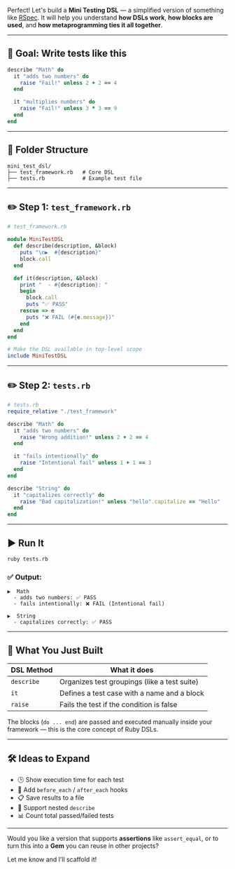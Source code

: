 Perfect! Let's build a **Mini Testing DSL** — a simplified version of something like [RSpec](https://rspec.info/). It will help you understand **how DSLs work**, **how blocks are used**, and **how metaprogramming ties it all together**.

---

## 🧪 Goal: Write tests like this

```ruby
describe "Math" do
  it "adds two numbers" do
    raise "Fail!" unless 2 + 2 == 4
  end

  it "multiplies numbers" do
    raise "Fail!" unless 3 * 3 == 9
  end
end
```

---

## 📁 Folder Structure

```
mini_test_dsl/
├── test_framework.rb   # Core DSL
├── tests.rb            # Example test file
```

---

## ✏️ Step 1: `test_framework.rb`

```ruby
# test_framework.rb

module MiniTestDSL
  def describe(description, &block)
    puts "\n▶️  #{description}"
    block.call
  end

  def it(description, &block)
    print "  - #{description}: "
    begin
      block.call
      puts "✅ PASS"
    rescue => e
      puts "❌ FAIL (#{e.message})"
    end
  end
end

# Make the DSL available in top-level scope
include MiniTestDSL
```

---

## ✏️ Step 2: `tests.rb`

```ruby
# tests.rb
require_relative "./test_framework"

describe "Math" do
  it "adds two numbers" do
    raise "Wrong addition!" unless 2 + 2 == 4
  end

  it "fails intentionally" do
    raise "Intentional fail" unless 1 + 1 == 3
  end
end

describe "String" do
  it "capitalizes correctly" do
    raise "Bad capitalization!" unless "hello".capitalize == "Hello"
  end
end
```

---

## ▶️ Run It

```bash
ruby tests.rb
```

### ✅ Output:

```
▶️  Math
  - adds two numbers: ✅ PASS
  - fails intentionally: ❌ FAIL (Intentional fail)

▶️  String
  - capitalizes correctly: ✅ PASS
```

---

## 🧠 What You Just Built

| DSL Method | What it does                                 |
| ---------- | -------------------------------------------- |
| `describe` | Organizes test groupings (like a test suite) |
| `it`       | Defines a test case with a name and a block  |
| `raise`    | Fails the test if the condition is false     |

The blocks (`do ... end`) are passed and executed manually inside your framework — this is the core concept of Ruby DSLs.

---

## 🛠 Ideas to Expand

* 🕒 Show execution time for each test
* 🔁 Add `before_each` / `after_each` hooks
* 📋 Save results to a file
* 🚦 Support nested `describe`
* 📊 Count total passed/failed tests

---

Would you like a version that supports **assertions** like `assert_equal`, or to turn this into a **Gem** you can reuse in other projects?

Let me know and I’ll scaffold it!
